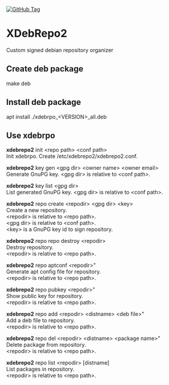[![GitHub Tag](https://github.com/ivan-danov/xdebrepo2/actions/workflows/build_deb.yml/badge.svg)](https://github.com/ivan-danov/xubuntu-remaster/releases)

# XDebRepo2

Custom signed debian repository organizer

## Create deb package
make deb

## Install deb package
apt install ./xdebrpo\_&lt;VERSION&gt;\_all.deb

## Use xdebrpo

**xdebrepo2** init &lt;repo path&gt; &lt;conf path&gt;<br/>
Init xdebrpo. Create /etc/xdebrepo2/xdebrepo2.conf.

**xdebrepo2** key gen &lt;gpg dir&gt; &lt;owner name&gt; &lt;owner email&gt;<br/>
Generate GnuPG key. &lt;gpg dir&gt; is relative to &lt;conf path&gt;.

**xdebrepo2** key list &lt;gpg dir&gt;<br/>
List generated GnuPG key. &lt;gpg dir&gt; is relative to &lt;conf path&gt;.

**xdebrepo2** repo create &lt;repodir&gt; &lt;gpg dir&gt; &lt;key&gt;<br/>
Create a new repository.<br/>
&lt;repodir&gt; is relative to &lt;repo path&gt;.<br/>
&lt;gpg dir&gt; is relative to &lt;conf path&gt;.<br/>
&lt;key&gt; is a GnuPG key id to sign repository.<br/>

**xdebrepo2** repo repo destroy &lt;repodir&gt;<br/>
Destroy repository.<br/>
&lt;repodir&gt; is relative to &lt;repo path&gt;.<br/>

**xdebrepo2** repo aptconf &lt;repodir&gt;"<br/>
Generate apt config file for repository.<br/>
&lt;repodir&gt; is relative to &lt;repo path&gt;.<br/>

**xdebrepo2** repo pubkey &lt;repodir&gt;"<br/>
Show public key for repository.<br/>
&lt;repodir&gt; is relative to &lt;repo path&gt;.<br/>

**xdebrepo2** repo add &lt;repodir&gt; &lt;distname&gt; &lt;deb file&gt;"<br/>
Add a deb file to repository.<br/>
&lt;repodir&gt; is relative to &lt;repo path&gt;.<br/>

**xdebrepo2** repo del &lt;repodir&gt; &lt;distname&gt; &lt;package name&gt;"<br/>
Delete package from repository.<br/>
&lt;repodir&gt; is relative to &lt;repo path&gt;.<br/>

**xdebrepo2** repo list &lt;repodir&gt; [distname]<br/>
List packages in repository.<br/>
&lt;repodir&gt; is relative to &lt;repo path&gt;.<br/>
